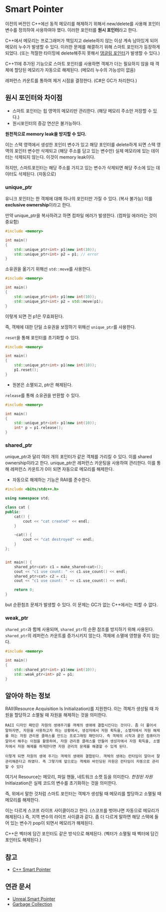 # Smart Pointer

이전의 버전인 C++에선 동적 메모리를 해제하기 위해서 new/delete를 사용해 포인터 변수를 정의하여 사용하여야 했다. 이러한 포인터를 **원시 포인터**라고 한다.

C++에서 메모리는 프로그래머가 책임지고 delete하지 않는 이상 계속 남아있게 되어 메모리 누수가 발생할 수 있다. 이러한 문제를 해결하기 위해 스마트 포인터가 등장하게 되었다. (또는 적절한 타이밍에 delete해주지 못해서 [댕글링 포인터](../DanglingPointer/README.md)가 발생할 수 있다.)

C++11에 추가된 기능으로 스마트 포인터를 사용하면 객체가 더는 필요하지 않을 때 객체에 할당된 메모리가 자동으로 해제된다. (메모리 누수의 가능성이 없음)

레퍼런스 카운트를 통하여 제거 시점을 결정한다. (C#은 GC가 처리한다.)

## 원시 포인터와 차이점

- 스마트 포인터는 힙 영역의 메모리만 관리한다. (해당 메모리 주소만 저장할 수 있다.)
- 원시포인터의 증감 연산은 불가능하다.

**원천적으로 memory leak을 방지할 수 있다.**

이는 스택 영역에서 생성한 포인터 변수가 있고 해당 포인터를 delete하게 되면 스택 영역의 포인터 변수만 삭제되고 (해당 주소를 담고 있는 변수만) 실제 메모리에 있는 데이터는 삭제되지 않는다. 이것이 memory leak이다.

하지만, 스마트포인터는 해당 주소를 가지고 있는 변수가 삭제되면 해당 주소에 있는 데이터도 삭제된다. (자동으로)

### unique_ptr<T>

유니크 포인터는 한 객체에 대해 하나의 포인터만 가질 수 있다. (복사 불가능) 이를 **exclusive ownership**이라고 한다.

만약 unique_ptr을 복사하려고 하면 컴파일 에러가 발생한다. (컴파일 에러라는 것이 중요함)

```cpp
#include <memory>

int main()
{
    std::unique_ptr<int> p1(new int(10));
    std::unique_ptr<int> p2 = p1; // error
}
```

소유권을 옮기기 위해선 `std::move`를 사용한다.

```cpp
#include <memory>

int main()
{
    std::unique_ptr<int> p1(new int(10));
    std::unique_ptr<int> p2 = std::move(p1);
}
```

이렇게 되면 전 p1은 무효화된다.

즉, 객체에 대한 단일 소유권을 보장하기 위해선 `unique_ptr`를 사용한다.

`reset`을 통해 포인터를 초기화할 수 있다.

```cpp
#include <memory>

int main()
{
    std::unique_ptr<int> p1(new int(10));
    p1.reset();
}
```

- 원본은 소멸되고, ptr은 해제된다.

`release`를 통해 소유권을 반환할 수 있다.

```cpp
#include <memory>

int main()
{
    std::unique_ptr<int> p1(new int(10));
    int* p = p1.release();
}
```

### shared_ptr<T>

unique_ptr과 달리 여러 개의 포인터가 같은 객체를 가리킬 수 있다. 이를 shared ownership이라고 한다. unique_ptr은 레퍼런스 카운팅을 사용하여 관리한다. 이를 통해 레퍼런스 카운트가 0이 되면 자동으로 메모리를 해제한다.

- 자동으로 해제하는 기능은 RAII를 준수한다.

```cpp
#include <bits/stdc++.h>

using namespace std;

class cat {
public:
    cat() {
        cout << "cat created" << endl;
    }

    ~cat() {
        cout << "cat destroyed" << endl;
    }
};


int main() {
    shared_ptr<cat> c1 = make_shared<cat>();
    cout << "c1 use count: " << c1.use_count() << endl;
    shared_ptr<cat> c2 = c1;
    cout << "c1 use count: " << c1.use_count() << endl;

    return 0;
}
```

but 순환첨조 문제가 발생할 수 있다. 이 문제는 GC가 없는 C++에서는 피할 수 없다.

### weak_ptr<T>

`shared_ptr`과 함께 사용되며, `shared_ptr`의 순환 참조를 방지하기 위해 사용된다. `shared_ptr`의 레퍼런스 카운트를 증가시키지 않는다. 객체에 소멸에 영향을 주지 않는다.

```cpp
#include <memory>

int main()
{
    std::shared_ptr<int> p1(new int(10));
    std::weak_ptr<int> p2 = p1;
}
```

## 알아야 하는 정보

RAII(Resource Acquisition Is Initialization)를 지원한다. 이는 객체가 생성될 때 자원을 할당하고 소멸될 때 자원을 해제하는 것을 의미한다.

```
RAII 디자인 패턴은 자원의 생애주기를 객체의 생애에 결합시킨다는 것이다. 좀 더 풀어서 말하자면, 자원을 사용하고자 하는 상황에서, 생성자에서 자원 획득을, 소멸자에서 자원 해제를 하는 자원 관리용 클래스를 만드는 프로그래밍 패턴이다. 즉 객체의 시작과 끝은 컴퓨터가 알아서 해주는 이점을 활용하여, 자원 관리용 클래스를 만들어 생성자에서 자원 획득을, 소멸자에서 자원 해제를 하게한다면 자원 관리의 문제를 해결할 수 있게 된다.

이렇게 되면 자원의 생애 주기는 객체의 생애와 결합된다. 객체의 생애는 런타임이 알아서 잘 관리해준다고 하였다. 즉 그렇기에 앞으로는 객체와 바인딩된 자원은 런타임이 자동으로 관리할 수 있다
```

여기서 Resource는 메모리, 파일 핸들, 네트워크 소켓 등을 의미한다. *한정된 자원* Initlaization은 실제 코드의 변수를 초기화하는 것을 의미한다.

즉, 위에서 말한 것처럼 스마트 포인터는 객체가 생성될 때 메모리를 할당하고 소멸될 때 메모리를 해제한다.

이는 다르게 스코프 라이프 사이클이라고 한다. (스코프를 벗어나면 자동으로 메모리가 해제된다.) 즉, 지역 변수의 라이프 사이클과 같다. 좀 더 다르게 말하면 해당 스택에 들어 있는 변수가 pop이 되면서 메모리가 해제된다.

C++은 벡터에 담긴 포인터도 같은 방식으로 해제된다. (벡터가 소멸될 때 벡터에 담긴 포인터도 해제된다.)

## 참고

- [C++ Smart Pointer](https://www.youtube.com/watch?v=SQYPN8FVCAI)

## 연관 문서

- [Unreal Smart Pointer](../../../GameEngine/Unreal/UnrealSmartPointer/README.md)
- [Garbage Collection](../../CsharpProgramming/GarbageCollection/README.md)